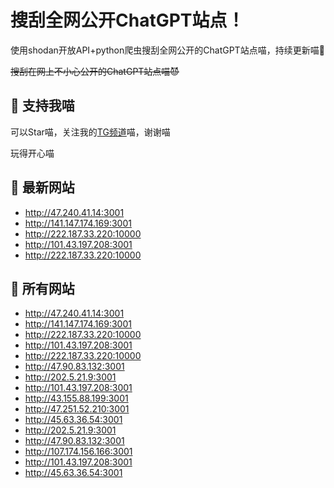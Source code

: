 # 搜刮全网公开ChatGPT站点！

使用shodan开放API+python爬虫搜刮全网公开的ChatGPT站点喵，持续更新喵🥳

~~搜刮在网上不小心公开的ChatGPT站点喵😈~~

## 🚀 支持我喵

可以Star喵，关注我的[TG频道](https://t.me/puddin_share)喵，谢谢喵

玩得开心喵

## 📖 最新网站

- http://47.240.41.14:3001
- http://141.147.174.169:3001
- http://222.187.33.220:10000
- http://101.43.197.208:3001
- http://222.187.33.220:10000


## 📖 所有网站

- http://47.240.41.14:3001
- http://141.147.174.169:3001
- http://222.187.33.220:10000
- http://101.43.197.208:3001
- http://222.187.33.220:10000
- http://47.90.83.132:3001
- http://202.5.21.9:3001
- http://101.43.197.208:3001
- http://43.155.88.199:3001
- http://47.251.52.210:3001
- http://45.63.36.54:3001
- http://202.5.21.9:3001
- http://47.90.83.132:3001
- http://107.174.156.166:3001
- http://101.43.197.208:3001
- http://45.63.36.54:3001


